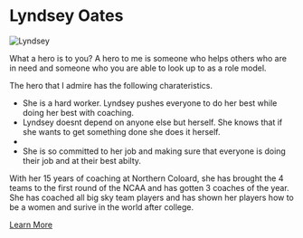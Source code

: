 <h1> Lyndsey Oates</h1>
 
 <img src= "https://uncbears.com/images/2014/10/7/OATES_Lyndsey.jpg?width=300" alt="Lyndsey">

<p>What a hero is to you? A hero to me is someone who helps others who are in need and someone who you are able to look up to as a role model.</p>
<p>The hero that I admire has the following charateristics.</p>

<ul>
  <li> She is a hard worker. Lyndsey pushes everyone to do her best while doing her best with coaching.</li>
  <li> Lyndsey doesnt depend on anyone else but herself. She knows that if she wants to get something done she does it herself.<li>
  <li> She is so committed to her job and making sure that everyone is doing their job and at their best abilty.</li>
 </ul>
 
 <p>With her 15 years of coaching at Northern Coloard, she has brought the 4 teams to the first round of the NCAA and has gotten 3 coaches of the year. She has coached all big sky team players and has shown her players how to be a women and surive in the world after college.</p>
 
 <a href="https://uncbears.com/sports/womens-volleyball/roster/coaches/lyndsey-oates/538/">Learn More</a>
